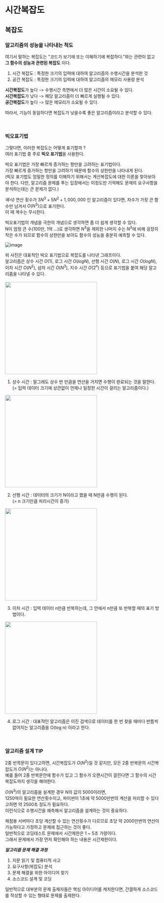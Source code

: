 # 시간복잡도

## 복잡도
### 알고리즘의 성능을 나타내는 척도
여기서 말하는 복잡도는 "코드가 보기에 또는 이해하기에 복잡하다."와는 관련이 없고 **그 함수의 성능과 관련된 복잡도** 이다.

1. 시간 복잡도 : 특정한 크기의 입력에 대하여 알고리즘의 수행시간을 분석한 것
2. 공간 복잡도 : 특정한 크기의 입력에 대하여 알고리즘의 메모리 사용량 분석<br>

**시간복잡도**가 높다 -> 수행시간 측면에서 더 많은 시간이 소요될 수 있다. <br>
**시간복잡도**가 낮다 -> 해당 알고리즘이 더 빠르게 실행될 수 있다. <br>
**공간복잡도**가 높다 -> 많은 메모리가 소요될 수 있다. <br>

따라서, 기능이 동일하다면 복잡도가 낮을수록 좋은 알고리즘이라고 분석할 수 있다.

<br>

### 빅오표기법
그렇다면, 이러한 복잡도는 어떻게 표기할까 ?<br>
여러 표기법 중 주로 **빅오 표기법**을 사용한다.<br>

빅오 표기법은 가장 빠르게 증가하는 항만을 고려하는 표기법이다.<br>
가장 빠르게 증가하는 항만을 고려하기 때문에 함수의 상한만을 나타내게 된다.<br>
(빅오 표기법도 엄밀한 정의를 이해하기 위해서는 계산복잡도에 대한 이론을 찾아보아야 한다. 다만, 알고리즘 문제를 푸는 입장에서는 이정도만 기억해도 문제의 요구사항을 분석하는데는 큰 문제가 없다.)<br>

*예시)* 연산 횟수가 $3N^3 + 5N^2 + 1,000,000$ 인 알고리즘이 있다면, 차수가 가장 큰 함수만 남겨서 $O(N^3)$으로 표기한다.<br>
이 때 계수는 무시한다.<br>

빅오표기법의 개념을 극한의 개념으로 생각하면 좀 더 쉽게 생각할 수 있다.<br>
N이 엄청 큰 수(100만, 1억 ...)로 생각하면 $N^3$을 제외한 나머지 수는 $N^3$에 비해 굉장히 작은 수가 되므로 함수의 상한만을 보아도 함수의 성능을 충분히 예측할 수 있다.<br>

![image](https://github.com/Kimpossible94/TIL/assets/80395024/af3c3193-38c0-4564-a013-b2b7daa9b9d4)

위 사진은 대표적인 빅오 표기법으로 복잡도를 나타낸 그래프이다.<br>
알고리즘은 상수 시간 $O(1)$, 로그 시간 $O(logN)$, 선형 시간 $O(N)$, 로그 시간 $O(logN)$, 이차 시간 $O(N^2)$, 삼차 시간 $O(N^3)$, 지수 시간 $O(2^n)$ 등으로 표기법을 붙여 해당 알고리즘을 나타낼 수 있다.<br>
<br>
<img src="https://github.com/Kimpossible94/TIL/assets/80395024/a87d4bc8-e177-491f-b848-b3be50861be3" width="300" height="300">

1. 상수 시간 : 말그래도 상수 번 만큼을 연산을 거치면 수행이 완료되는 것을 말한다.<br>
(= 입력 데이터 크기에 상관없이 언제나 일정한 시간이 걸리는 알고리즘이다.)<br>

<img src="https://github.com/Kimpossible94/TIL/assets/80395024/0ed36719-c4ee-434e-b4c1-f918727d3b03" width="300" height="300">

2. 선형 시간 : 데이터의 크기가 N이라고 했을 때 N만큼 수행이 된다. <br>
(= n 크기만큼 처리시간이 증가)<br>

<img src="https://github.com/Kimpossible94/TIL/assets/80395024/5b09c2ea-cb90-4fac-b06e-7969d94c0ae8" width="300" height="300">

3. 이차 시간 : 입력 데이터 n만큼 반복하는데, 그 안에서 n만큼 또 반복할 때의 표기 방법이다.<br>

<img src="https://github.com/Kimpossible94/TIL/assets/80395024/fa283b2d-ad2f-4fc1-b2ff-33878fb4d502" width="300" height="300">

4. 로그 시간 : 대표적인 알고리즘은 이진 검색으로 데이터를 한 번 찾을 때마다 반틈씩 없어지는 알고리즘을 O(log n) 이라고 한다.<br>

<br>

### 알고리즘 설계 TIP

2중 반목문이 있다고하면, 시간복잡도가 $O(N^2)$일 것 같지만, 모든 2중 반복문의 시간복잡도가 $O(N^2)$는 아니다.<br>
예를 들어 2중 반복문안에 함수가 있고 그 함수가 오랜시간이 걸린다면 그 함수의 시간복잡도까지 생각을 해야한다.<br>

$O(N^3)$의 알고리즘을 설계한 경우 N의 값이 5000이라면,<br>
1250억이 필요한 연산횟수이고, 파이썬이 1초에 약 5000만번의 계산을 처리할 수 있다고하면 약 2500초 정도가 필요하다.<br>
이런식으로 수행시간을 예측해서 알고리즘을 설계하는 것이 중요하다.<br>

채점용 서버마다 초당 계산할 수 있는 연산횟수가 다르므로 초당 약 2000만번의 연산이 가능하다고 가정하고 문제에 접근하는 것이 좋다.<br>
일반적으로 코딩테스트 문제에서 시간제한은 1 ~ 5초 가량이다.<br>
그래서 문제에서 가장 먼저 확인해야 하는 내용은 시간제한이다.<br>

***알고리즘 문제 해결 과정***<br>
1. 지문 읽기 및 컴퓨터적 사고
2. 요구사항(복잡도) 분석
3. 문제 해결을 위한 아이디어 찾기
4. 소스코드 설계 및 코딩

일반적으로 대부분의 문제 출제자들은 핵심 아이디어를 캐치한다면, 간결하게 소스코드를 작성할 수 있는 형태로 문제를 출제한다.
